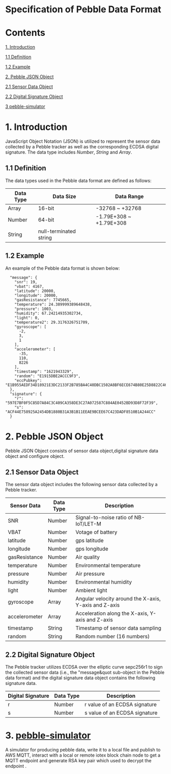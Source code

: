 
# Specification of Pebble Data Format

# Contents

[1. Introduction](#1-introduction)

[1.1 Definition](#11-definition)

[1.2 Example](#12-example)

[2. Pebble JSON Object](#2-pebble-json-object)

[2.1 Sensor Data Object](#21-sensor-data-object)

[2.2 Digital Signature Object](#22-digital-signature-object)

[3 pebble-simulator](#3-pebble-simulator)


# 1. Introduction

JavaScript Object Notation (JSON) is utilized to represent the sensor data collected by a Pebble tracker as well as the corresponding ECDSA digital signature. The data type includes *Number*, *String* and *Array*.   

## 1.1 Definition

The data types used in the Pebble data format are defined as follows:  

| Data Type | Data Size | Data Range |
| ----------| --------- | ---------- |
| Array     | 16-bit    | -32768 ~ +32768 |
| Number    | 64-bit    | -1.79E+308 ~ +1.79E+308|
| String    | null-terminated string | 

## 1.2 Example

An example of the Pebble data format is shown below:
```
  "message": {
    "snr": 19,
    "vbat": 4167,
    "latitude": 20000,
    "longitude": 20000,
    "gasResistance": 7745665,
    "temperature": 24.389999389648438,
    "pressure": 1003,
    "humidity": 67.24214935302734,
    "light": 0,
    "temperature2": 29.3176326751709,
    "gyroscope": [
      -2,
      3,
      1
    ],
    "accelerometer": [
      -35,
      110,
      8226
    ],
    "timestamp": "1621943329",
    "random": "E1915DBE2ACCC9F3",
    "eccPubkey": "E1B955AEDF34D18921E3DC2133F2B785BA4C40DBC1502A8BF6ECE674B80E25D8822C4686723BBC3CB4A58D881DE053A1444EE1873E5916907D2F8819ECC7A1B6"
  },
  "signature": {
    "r": "597E7BF0F5C85D7A84C3C409CA358DE3C27A072587C884AE0452BD93D8F72F39",
    "s": "ACF44E758925A2454DB1880B31A3B1B11EEAE9BCEE67C423DADF8510B1A244CC"
  }
```
# 2. Pebble JSON Object

Pebble JSON Object consists of sensor data object,digital signature data object and configure object.

## 2.1 Sensor Data Object

The sensor data object includes the following sensor data collected by a Pebble tracker.

| Sensor Data | Data Type | Description |
| ----------- | --------- | ----------- |
| SNR             | Number  | Signal-to-noise ratio of NB-IoT/LET-M|
| VBAT            | Number  | Votage of battery|
| latitude        | Number  | gps latitude|
| longitude       | Number  | gps longitude|
| gasResistance | Number  | Air quality |
| temperature     | Number  | Environmental temperature |
| pressure        | Number  | Air pressure |
| humidity        | Number  | Environmental humidity |
| light           | Number  | Ambient light |
| gyroscope       | Array   | Angular velocity around the X-axis, Y-axis and Z-axis |
| accelerometer   | Array   | Acceleration along the X-axis, Y-axis and Z-axis |
| timestamp       | String  | Timestamp of sensor data sampling |
| random          | String  | Random number (16 numbers) |

## 2.2 Digital Signature Object

The Pebble tracker utilizes ECDSA over the elliptic curve sepc256r1 to sign the collected sensor data (i.e., the &quot;message&quot sub-object in the Pebble data format) and the digital signature data object contains the following signature data. 

| Digital Signature | Data Type | Description |
| ----------------- | --------- | ----------- |
| r                 | Number    | r value of an ECDSA signature |
| s                 | Number    | s value of an ECDSA signature |


# 3. [pebble-simulator](https://github.com/iotexproject/pebble-simulator)
 A simulator for producing pebble data, write it to a local file and publish to AWS MQTT, interact with a local or remote iotex block chain node to get a MQTT endpoint and generate RSA key pair which used to decrypt the endpoint .
